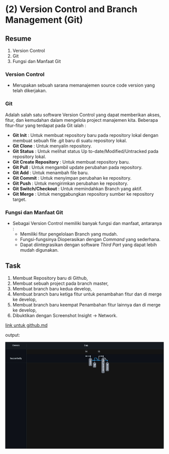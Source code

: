 # (2) Version Control and Branch Management (Git)

## Resume
1. Version Control
2. Git
3. Fungsi dan Manfaat Git

### Version Control
* Merupakan sebuah sarana memanajemen source code version yang telah dikerjakan.

### Git
Adalah salah satu software Version Control yang dapat memberikan akses, fitur, dan kemudahan dalam mengelola project manajemen kita. Beberapa fitur-fitur yang terdapat pada Git ialah :
* **Git Init** : Untuk membuat repository baru pada repository lokal dengan membuat sebuah file .git baru di suatu repository lokal.
* **Git Clone** : Untuk menyalin repository.
* **Git Status** : Untuk melihat status Up to-date/Modified/Untracked pada repository lokal.
* **Git Create Repository** : Untuk membuat repository baru.
* **Git Pull** : Untuk mengambil update perubahan pada repository.
* **Git Add** : Untuk menambah file baru.
* **Git Commit** : Untuk menyimpan perubahan ke repository.
* **Git Push** : Untuk mengirimkan perubahan ke repository.
* **Git Switch/Checkout** : Untuk memindahkan Branch yang aktif.
* **Git Merge** : Untuk menggabungkan repository sumber ke repository target.


### Fungsi dan Manfaat Git
* Sebagai Version Control memiliki banyak fungsi dan manfaat, antaranya :
    * Memiliki fitur pengelolaan Branch yang mudah.
    * Fungsi-fungsinya Dioperasikan dengan _Command_ yang sederhana.
    * Dapat diintegrasikan dengan software _Third Part_ yang dapat lebih mudah digunakan.

## Task
1. Membuat Repository baru di Github,
2. Membuat sebuah project pada branch master,
3. Membuat branch baru kedua develop,
4. Membuat branch baru ketiga fitur untuk penambahan fitur dan di merge ke develop,
5. Membuat branch baru keempat Penambahan fitur lainnya dan di merge ke develop,
6. Dibuktikan dengan Screenshot Insight -> Network.

[link untuk github.md](https://github.com/fauzanfadly/VueJS_Fauzan-Fadly/blob/bb9a44f99f7641cd77b4895435c43caa8488747a/2_Version%20Control%20and%20Branch%20Manajement%20(Git)/praktikum/link%20untuk%20github.md)

output:

![Insight Network Github](https://github.com/fauzanfadly/VueJS_Fauzan-Fadly/blob/2a2d48b604ab2700326009bd1a43fc7f30b9a988/2_Version%20Control%20and%20Branch%20Manajement%20(Git)/screenshots/Insight%20-%20Network.jpg)

